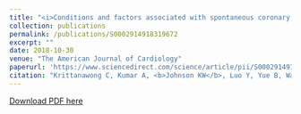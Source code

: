 ```yaml
---
title: "<i>Conditions and factors associated with spontaneous coronary artery dissection (from a national population-based cohort study)</i>"
collection: publications
permalink: /publications/S0002914918319672
excerpt: ""
date: 2018-10-30
venue: "The American Journal of Cardiology" 
paperurl: 'https://www.sciencedirect.com/science/article/pii/S0002914918319672'
citation: "Krittanawong C, Kumar A, <b>Johnson KW</b>, Luo Y, Yue B, Wang Z, Bhatt DL. Conditions and factors associated with spontaneous coronary artery dissection (from a national population-based cohort study). Am J Cardiology. 2018 Oct 30; Just accepted (in press). doi: 10.1016/j.amjcard.2018.10.012"
---
```


<!--- [PubMed Link](https://www.ncbi.nlm.nih.gov/pubmed/30255805) i--->

[Download PDF here](https://kippjohnson.com/files/S0002914918319672)

